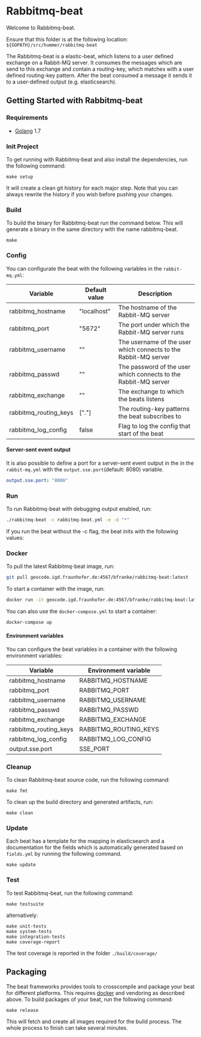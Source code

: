 # Rabbitmq-beat

Welcome to Rabbitmq-beat.

Ensure that this folder is at the following location:
`${GOPATH}/src/hummer/rabbitmq-beat`

The Rabbitmq-beat is a elastic-beat, which listens to a user defined exchange on a Rabbit-MQ server. It consumes the messages which are send to this exchange and contain a routing-key, which matches with a user defined routing-key pattern. After the beat consumed a message it sends it to a user-defined output (e.g. elasticsearch).  

## Getting Started with Rabbitmq-beat

### Requirements

* [Golang](https://golang.org/dl/) 1.7

### Init Project
To get running with Rabbitmq-beat and also install the
dependencies, run the following command:

```
make setup
```

It will create a clean git history for each major step. Note that you can always rewrite the history if you wish before pushing your changes.

### Build

To build the binary for Rabbitmq-beat run the command below. This will generate a binary
in the same directory with the name rabbitmq-beat.

```
make
```

### Config

You can configurate the beat with the following variables in the `rabbit-mq.yml`:

| Variable              | Default value | Description                                                     |
|-----------------------|---------------|-----------------------------------------------------------------|
| rabbitmq_hostname     | "localhost"   | The hostname of the Rabbit-MQ server                            |
| rabbitmq_port         | "5672"        | The port under which the Rabbit-MQ server runs                  |
| rabbitmq_username     | ""            | The username of the user which connects to the Rabbit-MQ server |
| rabbitmq_passwd       | ""            | The password of the user which connects to the Rabbit-MQ server |
| rabbitmq_exchange     | ""            | The exchange to which the beats listens                         |
| rabbitmq_routing_keys | ["*.*"]       | The routing-key patterns the beat subscribes to                 |
| rabbitmq_log_config   | false         | Flag to log the config that start of the beat                   |


#### Server-sent event output
It is also possible to define a port for a server-sent event output in the in the `rabbit-mq.yml` with the `output.sse.port`(default: 8080) variable.

``` yml
output.sse.port: "8080"
```

### Run

To run Rabbitmq-beat with debugging output enabled, run:

``` bash
./rabbitmq-beat -c rabbitmq-beat.yml -e -d "*"
```

If you run the beat without the -c flag, the beat inits with the following values: 

### Docker

To pull the latest Rabbitmq-beat image, run:

``` bash
git pull geocode.igd.fraunhofer.de:4567/bfranke/rabbitmq-beat:latest
```

To start a container with the image, run:

``` bash
docker run -it geocode.igd.fraunhofer.de:4567/bfranke/rabbitmq-beat:latest
```

You can also use the `docker-compose.yml` to start a container:

``` bash
docker-compose up
```

#### Environment variables

You can configure the beat variables in a container with the following environment variables:

| Variable              | Environment variable      |
|-----------------------|---------------------------|
| rabbitmq_hostname     | RABBITMQ_HOSTNAME         | 
| rabbitmq_port         | RABBITMQ_PORT             |
| rabbitmq_username     | RABBITMQ_USERNAME         |
| rabbitmq_passwd       | RABBITMQ_PASSWD           | 
| rabbitmq_exchange     | RABBITMQ_EXCHANGE         | 
| rabbitmq_routing_keys | RABBITMQ_ROUTING_KEYS     |
| rabbitmq_log_config   | RABBITMQ_LOG_CONFIG       |                                     
| output.sse.port       | SSE_PORT                  |

### Cleanup

To clean  Rabbitmq-beat source code, run the following command:

```
make fmt
```

To clean up the build directory and generated artifacts, run:

```
make clean
```

### Update

Each beat has a template for the mapping in elasticsearch and a documentation for the fields
which is automatically generated based on `fields.yml` by running the following command.

```
make update
```

### Test

To test Rabbitmq-beat, run the following command:

```
make testsuite
```

alternatively:
```
make unit-tests
make system-tests
make integration-tests
make coverage-report
```

The test coverage is reported in the folder `./build/coverage/`

## Packaging

The beat frameworks provides tools to crosscompile and package your beat for different platforms. This requires [docker](https://www.docker.com/) and vendoring as described above. To build packages of your beat, run the following command:

```
make release
```

This will fetch and create all images required for the build process. The whole process to finish can take several minutes.
